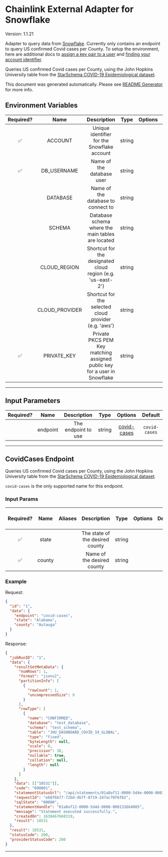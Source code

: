 # Chainlink External Adapter for Snowflake

Version: 1.1.21

Adapter to query data from [Snowflake](https://www.snowflake.com/). Currently only contains an endpoint to query US confirmed Covid cases per County.
To setup the environment, here are additional docs to [assign a key pair to a user](https://docs.snowflake.com/en/developer-guide/sql-api/guide.html#using-key-pair-authentication) and [finding your account identifier](https://docs.snowflake.com/en/user-guide/admin-account-identifier.html).

Queries US confirmed Covid cases per County, using the John Hopkins University table from the [StarSchema COVID-19 Epidemiological dataset](https://www.snowflake.com/datasets/starschema-covid-19-epidemiological-data/).

This document was generated automatically. Please see [README Generator](../../scripts#readme-generator) for more info.

## Environment Variables

| Required? |      Name      |                                Description                                |  Type  | Options |          Default           |
| :-------: | :------------: | :-----------------------------------------------------------------------: | :----: | :-----: | :------------------------: |
|    ✅     |    ACCOUNT     |                Unique identifier for the Snowflake account                | string |         |                            |
|    ✅     |  DB_USERNAME   |                         Name of the database user                         | string |         |                            |
|           |    DATABASE    |                    Name of the database to connect to                     | string |         | `COVID19_BY_STARSCHEMA_DM` |
|           |     SCHEMA     |             Database schema where the main tables are located             | string |         |          `PUBLIC`          |
|           |  CLOUD_REGION  |        Shortcut for the designated cloud region (e.g. 'us-east-2')        | string |         |                            |
|           | CLOUD_PROVIDER |           Shortcut for the selected cloud provider (e.g. 'aws')           | string |         |                            |
|    ✅     |  PRIVATE_KEY   | Private PKCS PEM Key matching assigned public key for a user in Snowflake | string |         |                            |

---

## Input Parameters

| Required? |   Name   |     Description     |  Type  |               Options               |    Default    |
| :-------: | :------: | :-----------------: | :----: | :---------------------------------: | :-----------: |
|           | endpoint | The endpoint to use | string | [covid-cases](#covidcases-endpoint) | `covid-cases` |

---

## CovidCases Endpoint

Queries US confirmed Covid cases per County, using the John Hopkins University table from the [StarSchema COVID-19 Epidemiological dataset](https://www.snowflake.com/datasets/starschema-covid-19-epidemiological-data/).

`covid-cases` is the only supported name for this endpoint.

### Input Params

| Required? |  Name  | Aliases |           Description           |  Type  | Options | Default | Depends On | Not Valid With |
| :-------: | :----: | :-----: | :-----------------------------: | :----: | :-----: | :-----: | :--------: | :------------: |
|    ✅     | state  |         | The state of the desired county | string |         |         |            |                |
|    ✅     | county |         |   Name of the desired county    | string |         |         |            |                |

### Example

Request:

```json
{
  "id": "1",
  "data": {
    "endpoint": "covid-cases",
    "state": "Alabama",
    "county": "Autauga"
  }
}
```

Response:

```json
{
  "jobRunID": "1",
  "data": {
    "resultSetMetaData": {
      "numRows": 1,
      "format": "jsonv2",
      "partitionInfo": [
        {
          "rowCount": 1,
          "uncompressedSize": 9
        }
      ],
      "rowType": [
        {
          "name": "CONFIRMED",
          "database": "test_database",
          "schema": "test_schema",
          "table": "JHU_DASHBOARD_COVID_19_GLOBAL",
          "type": "fixed",
          "byteLength": null,
          "scale": 0,
          "precision": 38,
          "nullable": true,
          "collation": null,
          "length": null
        }
      ]
    },
    "data": [["10531"]],
    "code": "090001",
    "statementStatusUrl": "/api/statements/01a0af11-0000-5d4e-0000-0001316650a5?requestId=e68f6b77-72bd-4b7f-8719-247ac70f6f82",
    "requestId": "e68f6b77-72bd-4b7f-8719-247ac70f6f82",
    "sqlState": "00000",
    "statementHandle": "01a0af12-0000-5d4d-0000-000131664085",
    "message": "Statement executed successfully.",
    "createdOn": 1638467668319,
    "result": 10531
  },
  "result": 10531,
  "statusCode": 200,
  "providerStatusCode": 200
}
```

---

